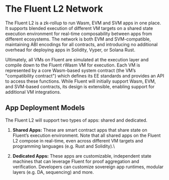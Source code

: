 # The Fluent L2 Network

The Fluent L2 is a zk-rollup to run Wasm, EVM and SVM apps in one place. It supports blended execution of different VM targets on a shared state execution environment for real-time composability between apps from different ecosystems. The network is both EVM and SVM-compatible, maintaining ABI encodings for all contracts, and introducing no additional overhead for deploying apps in Solidity, Vyper, or Solana Rust.

Ultimately, all VMs on Fluent are simulated at the execution layer and compile down to the Fluent rWasm VM for execution. Each VM is represented by a core Wasm-based system contract (the VM’s "compatibility contract") which defines its EE standards and provides an API to access these functions. While Fluent will initially support Wasm, EVM, and SVM-based contracts, its design is extensible, enabling support for additional VM integrations.

## App Deployment Models

The Fluent L2 will support two types of apps: shared and dedicated.

1. **Shared Apps:** These are smart contract apps that share state on Fluent’s execution environment. Note that all shared apps on the Fluent L2 compose in real-time, even across different VM targets and programming languages (e.g. Rust and Solidity).\

2. **Dedicated Apps:** These apps are customizable, independent state machines that can leverage Fluent for proof aggregation and verification. Developers can customize sovereign app runtimes, modular layers (e.g. DA, sequencing) and more.
